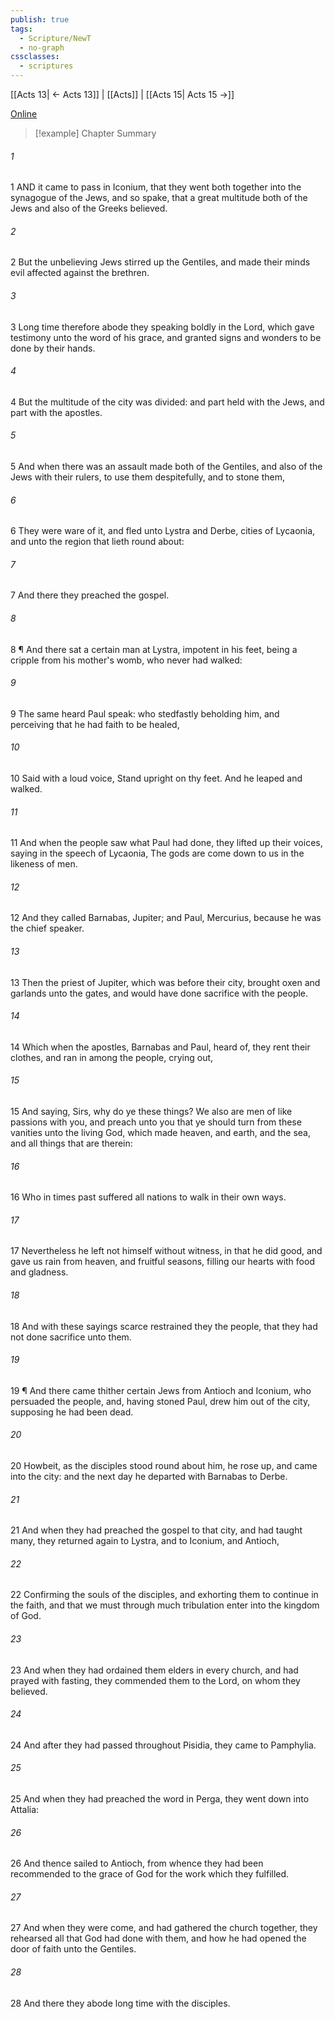 ```yaml
---
publish: true
tags:
  - Scripture/NewT
  - no-graph
cssclasses:
  - scriptures
---
```

[[Acts 13| ← Acts 13]] | [[Acts]] | [[Acts 15| Acts 15 →]]

[Online](https://churchofjesuschrist.org/study/scriptures/nt/acts/14?lang=eng)

>[!example] Chapter Summary
>
###### 1
1 AND it came to pass in Iconium, that they went both together into the synagogue of the Jews, and so spake, that a great multitude both of the Jews and also of the Greeks believed.
###### 2
2 But the unbelieving Jews stirred up the Gentiles, and made their minds evil affected against the brethren.
###### 3
3 Long time therefore abode they speaking boldly in the Lord, which gave testimony unto the word of his grace, and granted signs and wonders to be done by their hands.
###### 4
4 But the multitude of the city was divided: and part held with the Jews, and part with the apostles.
###### 5
5 And when there was an assault made both of the Gentiles, and also of the Jews with their rulers, to use them despitefully, and to stone them,
###### 6
6 They were ware of it, and fled unto Lystra and Derbe, cities of Lycaonia, and unto the region that lieth round about:
###### 7
7 And there they preached the gospel.
###### 8
8 ¶ And there sat a certain man at Lystra, impotent in his feet, being a cripple from his mother's womb, who never had walked:
###### 9
9 The same heard Paul speak: who stedfastly beholding him, and perceiving that he had faith to be healed,
###### 10
10 Said with a loud voice, Stand upright on thy feet. And he leaped and walked.
###### 11
11 And when the people saw what Paul had done, they lifted up their voices, saying in the speech of Lycaonia, The gods are come down to us in the likeness of men.
###### 12
12 And they called Barnabas, Jupiter; and Paul, Mercurius, because he was the chief speaker.
###### 13
13 Then the priest of Jupiter, which was before their city, brought oxen and garlands unto the gates, and would have done sacrifice with the people.
###### 14
14 Which when the apostles, Barnabas and Paul, heard of, they rent their clothes, and ran in among the people, crying out,
###### 15
15 And saying, Sirs, why do ye these things? We also are men of like passions with you, and preach unto you that ye should turn from these vanities unto the living God, which made heaven, and earth, and the sea, and all things that are therein:
###### 16
16 Who in times past suffered all nations to walk in their own ways.
###### 17
17 Nevertheless he left not himself without witness, in that he did good, and gave us rain from heaven, and fruitful seasons, filling our hearts with food and gladness.
###### 18
18 And with these sayings scarce restrained they the people, that they had not done sacrifice unto them.
###### 19
19 ¶ And there came thither certain Jews from Antioch and Iconium, who persuaded the people, and, having stoned Paul, drew him out of the city, supposing he had been dead.
###### 20
20 Howbeit, as the disciples stood round about him, he rose up, and came into the city: and the next day he departed with Barnabas to Derbe.
###### 21
21 And when they had preached the gospel to that city, and had taught many, they returned again to Lystra, and to Iconium, and Antioch,
###### 22
22 Confirming the souls of the disciples, and exhorting them to continue in the faith, and that we must through much tribulation enter into the kingdom of God.
###### 23
23 And when they had ordained them elders in every church, and had prayed with fasting, they commended them to the Lord, on whom they believed.
###### 24
24 And after they had passed throughout Pisidia, they came to Pamphylia.
###### 25
25 And when they had preached the word in Perga, they went down into Attalia:
###### 26
26 And thence sailed to Antioch, from whence they had been recommended to the grace of God for the work which they fulfilled.
###### 27
27 And when they were come, and had gathered the church together, they rehearsed all that God had done with them, and how he had opened the door of faith unto the Gentiles.
###### 28
28 And there they abode long time with the disciples.



